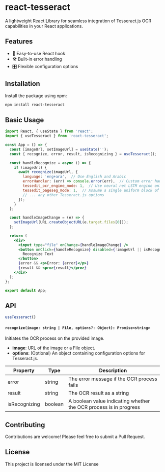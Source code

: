 # react-tesseract

A lightweight React Library for seamless integration of Tesseract.js OCR capabilities in your React applications.

## Features

- 🚀 Easy-to-use React hook
- 🛠 Built-in error handling
- 🎛 Flexible configuration options

## Installation

Install the package using npm:

```bash
npm install react-tesseract
```

## Basic Usage

```jsx
import React, { useState } from 'react';
import { useTesseract } from 'react-tesseract';

const App = () => {
  const [imageUrl, setImageUrl] = useState('');
  const { recognize, error, result, isRecognizing } = useTesseract();

  const handleRecognize = async () => {
    if (imageUrl) {
      await recognize(imageUrl, {
        language: 'eng+ara',  // Use English and Arabic
        errorHandler: (err) => console.error(err),  // Custom error handler
        tessedit_ocr_engine_mode: 1,  // Use neural net LSTM engine only
        tessedit_pageseg_mode: 1,  // Assume a single uniform block of text
        // ... any other Tesseract.js options
      });
    }
  };

  const handleImageChange = (e) => {
    setImageUrl(URL.createObjectURL(e.target.files[0]));
  };

  return (
    <div>
      <input type="file" onChange={handleImageChange} />
      <button onClick={handleRecognize} disabled={!imageUrl || isRecognizing}>
        Recognize Text
      </button>
      {error && <p>Error: {error}</p>}
      {result && <pre>{result}</pre>}
    </div>
  );
};

export default App;
```

## API
```jsx
useTesseract()
```

#### `recognize(image: string | File, options?: Object): Promise<string>`

Initiates the OCR process on the provided image. 

- **image**: URL of the image or a File object.
- **options**: (Optional) An object containing configuration options for Tesseract.js.

| Property | Type | Description |
| --- | --- | --- |
| error | string | The error message if the OCR process fails |
| result | string | The OCR result as a string |
| isRecognizing | boolean | A boolean value indicating whether the OCR process is in progress |

## Contributing
Contributions are welcome! Please feel free to submit a Pull Request.

## License
This project is licensed under the MIT License

